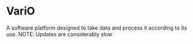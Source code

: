 # VariO
A software platform designed to take data and process it according to its use. NOTE: Updates are considerably slow
